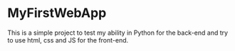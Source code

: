 # MyFirstWebApp

This is a simple project to test my ability in Python for the back-end and try to use html, css and JS for the front-end.
